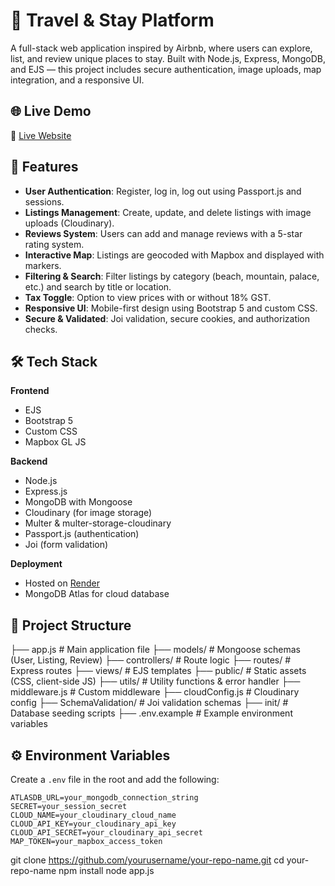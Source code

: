 # 🏨 Travel & Stay Platform

A full-stack web application inspired by Airbnb, where users can explore, list, and review unique places to stay. Built with Node.js, Express, MongoDB, and EJS — this project includes secure authentication, image uploads, map integration, and a responsive UI.

## 🌐 Live Demo

🔗 [Live Website](https://travel-project-1c08.onrender.com)

## 📸 Features

- **User Authentication**: Register, log in, log out using Passport.js and sessions.
- **Listings Management**: Create, update, and delete listings with image uploads (Cloudinary).
- **Reviews System**: Users can add and manage reviews with a 5-star rating system.
- **Interactive Map**: Listings are geocoded with Mapbox and displayed with markers.
- **Filtering & Search**: Filter listings by category (beach, mountain, palace, etc.) and search by title or location.
- **Tax Toggle**: Option to view prices with or without 18% GST.
- **Responsive UI**: Mobile-first design using Bootstrap 5 and custom CSS.
- **Secure & Validated**: Joi validation, secure cookies, and authorization checks.

## 🛠️ Tech Stack

**Frontend**  
- EJS  
- Bootstrap 5  
- Custom CSS  
- Mapbox GL JS  

**Backend**  
- Node.js  
- Express.js  
- MongoDB with Mongoose  
- Cloudinary (for image storage)  
- Multer & multer-storage-cloudinary  
- Passport.js (authentication)  
- Joi (form validation)  

**Deployment**  
- Hosted on [Render](https://render.com)  
- MongoDB Atlas for cloud database  

## 📂 Project Structure
├── app.js # Main application file
├── models/ # Mongoose schemas (User, Listing, Review)
├── controllers/ # Route logic
├── routes/ # Express routes
├── views/ # EJS templates
├── public/ # Static assets (CSS, client-side JS)
├── utils/ # Utility functions & error handler
├── middleware.js # Custom middleware
├── cloudConfig.js # Cloudinary config
├── SchemaValidation/ # Joi validation schemas
├── init/ # Database seeding scripts
├── .env.example # Example environment variables


## ⚙️ Environment Variables

Create a `.env` file in the root and add the following:

```env
ATLASDB_URL=your_mongodb_connection_string
SECRET=your_session_secret
CLOUD_NAME=your_cloudinary_cloud_name
CLOUD_API_KEY=your_cloudinary_api_key
CLOUD_API_SECRET=your_cloudinary_api_secret
MAP_TOKEN=your_mapbox_access_token
```
git clone https://github.com/yourusername/your-repo-name.git
cd your-repo-name
npm install
node app.js
